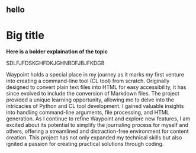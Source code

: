 ## hello 

# Big title

**Here is a bolder explaination of the topic**

SDLFJFDSKGHFDKJGHNBDFJBJFKDGB


Waypoint holds a special place in my journey as it marks my first venture into creating a command-line tool (CL tool) from scratch. Originally designed to convert plain text files into HTML for easy accessibility, it has since evolved to include the conversion of Markdown files. The project provided a unique learning opportunity, allowing me to delve into the intricacies of Python and CL tool development. I gained valuable insights into handling command-line arguments, file processing, and HTML generation. As I continue to refine Waypoint and explore new features, I am excited about its potential to simplify the journaling process for myself and others, offering a streamlined and distraction-free environment for content creation. This project has not only expanded my technical skills but also ignited a passion for creating practical solutions through coding.